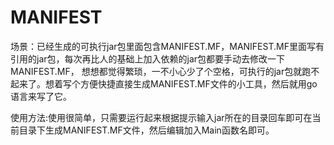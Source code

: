 # MANIFEST
场景：已经生成的可执行jar包里面包含MANIFEST.MF，MANIFEST.MF里面写有引用的jar包，每次再比人的基础上加入依赖的jar包都要手动去修改一下MANIFEST.MF，
想想都觉得繁琐，一不小心少了个空格，可执行的jar包就跑不起来了。想着写个方便快捷直接生成MANIFEST.MF文件的小工具，然后就用go语言来写了它。

使用方法:使用很简单，只需要运行起来根据提示输入jar所在的目录回车即可在当前目录下生成MANIFEST.MF文件，然后编辑加入Main函数名即可。
